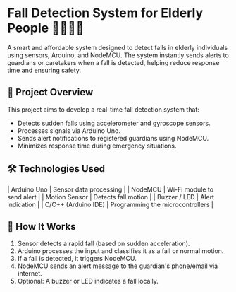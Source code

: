 # Fall Detection System for Elderly People 👵🏼🧓🏼

A smart and affordable system designed to detect falls in elderly individuals using sensors, Arduino, and NodeMCU. The system instantly sends alerts to guardians or caretakers when a fall is detected, helping reduce response time and ensuring safety.

## 🚀 Project Overview

This project aims to develop a real-time fall detection system that:
- Detects sudden falls using accelerometer and gyroscope sensors.
- Processes signals via Arduino Uno.
- Sends alert notifications to registered guardians using NodeMCU.
- Minimizes response time during emergency situations.

## 🛠 Technologies Used

| Arduino Uno | Sensor data processing |
| NodeMCU | Wi-Fi module to send alert |
| Motion Sensor | Detects fall motion |
| Buzzer / LED | Alert indication |
| C/C++ (Arduino IDE) | Programming the microcontrollers |

## 📲 How It Works

1. Sensor detects a rapid fall (based on sudden acceleration).
2. Arduino processes the input and classifies it as a fall or normal motion.
3. If a fall is detected, it triggers NodeMCU.
4. NodeMCU sends an alert message to the guardian's phone/email via internet.
5. Optional: A buzzer or LED indicates a fall locally.
